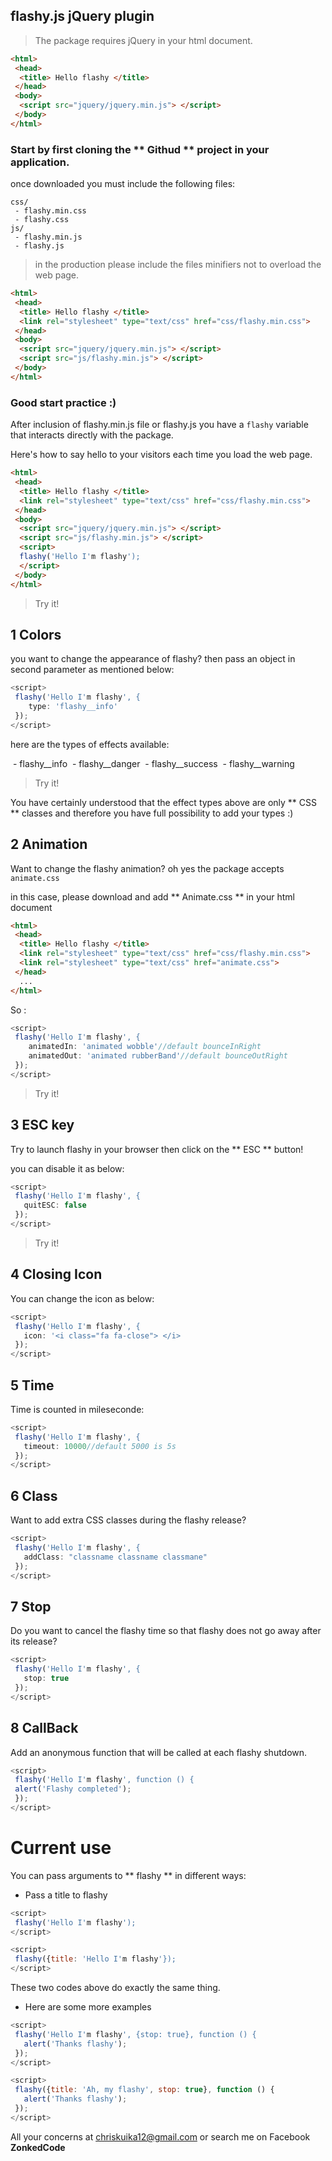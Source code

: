 ## flashy.js jQuery plugin

> The package requires jQuery in your html document.

```html
<html>
 <head>
  <title> Hello flashy </title>
 </head>
 <body>
  <script src="jquery/jquery.min.js"> </script>
 </body>
</html>
```

### Start by first cloning the ** Githud ** project in your application.

once downloaded you must include the following files:

```
css/
 - flashy.min.css
 - flashy.css
js/
 - flashy.min.js
 - flashy.js
```

> in the production please include the files minifiers not to overload the web page.

```html
<html>
 <head>
  <title> Hello flashy </title>
  <link rel="stylesheet" type="text/css" href="css/flashy.min.css">
 </head>
 <body>
  <script src="jquery/jquery.min.js"> </script>
  <script src="js/flashy.min.js"> </script>
 </body>
</html>
```

### Good start practice :)

After inclusion of flashy.min.js file or flashy.js you have a ```flashy``` variable that interacts directly with the package.

Here's how to say hello to your visitors each time you load the web page.

```html
<html>
 <head>
  <title> Hello flashy </title>
  <link rel="stylesheet" type="text/css" href="css/flashy.min.css">
 </head>
 <body>
  <script src="jquery/jquery.min.js"> </script>
  <script src="js/flashy.min.js"> </script>
  <script>
  flashy('Hello I'm flashy');
  </script>
 </body>
</html>
```

> Try it!

## 1 Colors

you want to change the appearance of flashy? then pass an object in second parameter as mentioned below:

```javascript
<script>
 flashy('Hello I'm flashy', {
    type: 'flashy__info'
 });
</script>
```

here are the types of effects available:

 - flashy__info
 - flashy__danger
 - flashy__success
 - flashy__warning

> Try it!


You have certainly understood that the effect types above are only ** CSS ** classes and therefore you have full possibility to add your types :)

## 2 Animation

Want to change the flashy animation? oh yes the package accepts ```animate.css```

in this case, please download and add ** Animate.css ** in your html document

```html
<html>
 <head>
  <title> Hello flashy </title>
  <link rel="stylesheet" type="text/css" href="css/flashy.min.css">
  <link rel="stylesheet" type="text/css" href="animate.css">
 </head>
  ...
</html>
```

So :

```javascript
<script>
 flashy('Hello I'm flashy', {
    animatedIn: 'animated wobble'//default bounceInRight
    animatedOut: 'animated rubberBand'//default bounceOutRight
 });
</script>
```

> Try it!


## 3 ESC key

Try to launch flashy in your browser then click on the ** ESC ** button!

you can disable it as below:

```javascript
<script>
 flashy('Hello I'm flashy', {
   quitESC: false
 });
</script>
```

> Try it!


## 4 Closing Icon

You can change the icon as below:

```javascript
<script>
 flashy('Hello I'm flashy', {
   icon: '<i class="fa fa-close"> </i>
 });
</script>
```


## 5 Time

Time is counted in mileseconde:

```javascript
<script>
 flashy('Hello I'm flashy', {
   timeout: 10000//default 5000 is 5s
 });
</script>
```


## 6 Class

Want to add extra CSS classes during the flashy release?

```javascript
<script>
 flashy('Hello I'm flashy', {
   addClass: "classname classname classmane"
 });
</script>
```


## 7 Stop

Do you want to cancel the flashy time so that flashy does not go away after its release?

```javascript
<script>
 flashy('Hello I'm flashy', {
   stop: true
 });
</script>
```


## 8 CallBack

Add an anonymous function that will be called at each flashy shutdown.

```javascript
<script>
 flashy('Hello I'm flashy', function () {
 alert('Flashy completed');
 });
</script>
```

# Current use

You can pass arguments to ** flashy ** in different ways:

* Pass a title to flashy

```javascript
<script>
 flashy('Hello I'm flashy');
</script>
```

```javascript
<script>
 flashy({title: 'Hello I'm flashy'});
</script>
```

These two codes above do exactly the same thing.

* Here are some more examples

```javascript
<script>
 flashy('Hello I'm flashy', {stop: true}, function () {
   alert('Thanks flashy');
 });
</script>
```

```javascript
<script>
 flashy({title: 'Ah, my flashy', stop: true}, function () {
   alert('Thanks flashy');
 });
</script>
```



All your concerns at chriskuika12@gmail.com or search me on Facebook **ZonkedCode**